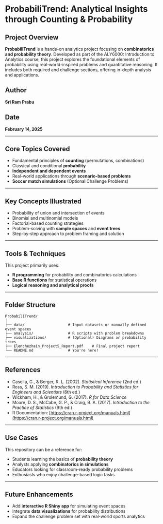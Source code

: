 
# ProbabiliTrend: Analytical Insights through Counting & Probability

## Project Overview

**ProbabiliTrend** is a hands-on analytics project focusing on **combinatorics and probability theory**. Developed as part of the ALY6000: Introduction to Analytics course, this project explores the foundational elements of probability using real-world-inspired problems and quantitative reasoning. It includes both required and challenge sections, offering in-depth analysis and applications.

##  Author  
**Sri Ram Prabu**

##  Date  
**February 14, 2025**

---

## Core Topics Covered

- Fundamental principles of **counting** (permutations, combinations)
- Classical and conditional **probability**
- **Independent and dependent events**
- Real-world applications through **scenario-based problems**
- **Soccer match simulations** (Optional Challenge Problems)

---

## Key Concepts Illustrated

- Probability of union and intersection of events  
- Binomial and multinomial models  
- Factorial-based counting strategies  
- Problem-solving with **sample spaces** and **event trees**
- Step-by-step approach to problem framing and solution

---

## Tools & Techniques

This project primarily uses:

- **R programming** for probability and combinatorics calculations
- **Base R functions** for statistical operations
- **Logical reasoning and analytical proofs**

---

## Folder Structure

```
ProbabiliTrend/
│
├── data/                    # Input datasets or manually defined event spaces
├── analysis/                # R scripts with problem breakdowns
├── visualizations/          # (Optional) Diagrams or probability trees
├── Elenchezhain_Project5_Report.pdf    # Final project report
└── README.md                # You're here!
```

---

## References

- Casella, G., & Berger, R. L. (2002). *Statistical Inference* (2nd ed.)
- Ross, S. M. (2019). *Introduction to Probability and Statistics for Engineers and Scientists* (6th ed.)
- Wickham, H., & Grolemund, G. (2017). *R for Data Science*
- Moore, D. S., McCabe, G. P., & Craig, B. A. (2017). *Introduction to the Practice of Statistics* (9th ed.)
- R Documentation: [https://cran.r-project.org/manuals.html](https://cran.r-project.org/manuals.html)

---

## Use Cases

This repository can be a reference for:

- Students learning the basics of **probability theory**
- Analysts applying **combinatorics in simulations**
- Educators looking for classroom-ready probability problems
- Enthusiasts who enjoy challenge-based logic tasks

---

## Future Enhancements

- Add **interactive R Shiny app** for simulating event spaces
- Integrate **data visualizations** for probability distributions
- Expand the challenge problem set with real-world sports analytics
